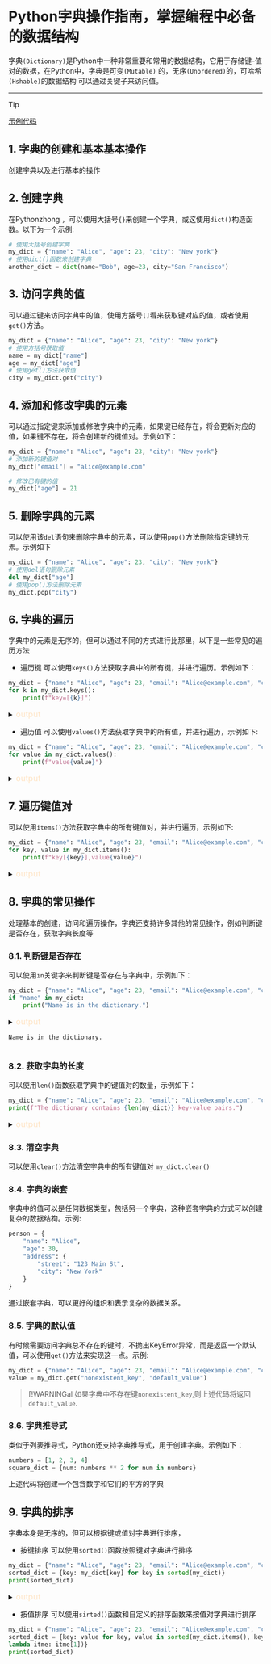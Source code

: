 # Python字典操作指南，掌握编程中必备的数据结构

字典`(Dictionary)`是Python中一种非常重要和常用的数据结构，它用于存储键-值对的数据，在Python中，字典是可变`(Mutable)`
的，无序`(Unordered)`的，可哈希`(Hshable)`的数据结构
可以通过关键子来访问值。

---
> [!TIP]
> [示例代码](code/code-05.py)

## 1. 字典的创建和基本基本操作

创建字典以及进行基本的操作

## 2. 创建字典

在Pythonzhong ，可以使用大括号`{}`来创建一个字典，或这使用`dict()`构造函数。以下为一个示例:

```python
# 使用大括号创建字典
my_dict = {"name": "Alice", "age": 23, "city": "New york"}
# 使用dict()函数来创建字典
another_dict = dict(name="Bob", age=23, city="San Francisco")
```

## 3. 访问字典的值

可以通过键来访问字典中的值，使用方括号`[]`看来获取键对应的值，或者使用`get()`方法。

```python
my_dict = {"name": "Alice", "age": 23, "city": "New york"}
# 使用方括号获取值
name = my_dict["name"]
age = my_dict["age"]
# 使用get()方法获取值
city = my_dict.get("city")
```

## 4. 添加和修改字典的元素

可以通过指定键来添加或修改字典中的元素，如果键已经存在，将会更新对应的值，如果键不存在，将会创建新的键值对。示例如下：

```python
my_dict = {"name": "Alice", "age": 23, "city": "New york"}
# 添加新的键值对
my_dict["email"] = "alice@example.com"

# 修改已有键的值
my_dict["age"] = 21
```

## 5. 删除字典的元素

可以使用该`del`语句来删除字典中的元素，可以使用`pop()`方法删除指定键的元素。示例如下

```python
my_dict = {"name": "Alice", "age": 23, "city": "New york"}
# 使用del语句删除元素
del my_dict["age"]
# 使用pop()方法删除元素
my_dict.pop("city")
```

## 6. 字典的遍历

字典中的元素是无序的，但可以通过不同的方式进行比那里，以下是一些常见的遍历方法

- 遍历键
  可以使用`keys()`方法获取字典中的所有键，并进行遍历。示例如下：

```python
my_dict = {"name": "Alice", "age": 23, "email": "Alice@example.com", "city": "New York"}
for k in my_dict.keys():
    print(f"key=[{k}]")
```

<details>
<summary><font style="font-size: initial;color: bisque">output</font> </summary>

```plantuml
key=[name]
key=[age]
key=[email]
key=[city]
```

</details>

- 遍历值
  可以使用`values()`方法获取字典中的所有值，并进行遍历，示例如下:

```python
my_dict = {"name": "Alice", "age": 23, "email": "Alice@example.com", "city": "New York"}
for value in my_dict.values():
    print(f"value{value}")
```

<details>
<summary><font style="font-size: initial;color: bisque">output</font></summary>

```plantuml
valueAlice
value23
valueAlice@example.com
valueNew York
```

</details>

## 7. 遍历键值对

可以使用`items()`方法获取字典中的所有键值对，并进行遍历，示例如下:

```python
my_dict = {"name": "Alice", "age": 23, "email": "Alice@example.com", "city": "New York"}
for key, value in my_dict.items():
    print(f"key[{key}],value{value}")
```

<details>
<summary><font style="font-size: initial;color: bisque">output</font></summary>

```plantuml
key:[name],value:Alice
key:[age],value:23
key:[email],value:Alice@example.com
key:[city],value:New York
```

</details>

## 8. 字典的常见操作

处理基本的创建，访问和遍历操作，字典还支持许多其他的常见操作，例如判断键是否存在，获取字典长度等

### 8.1. 判断键是否存在

可以使用`in`关键字来判断键是否存在与字典中，示例如下：

```python
my_dict = {"name": "Alice", "age": 23, "email": "Alice@example.com", "city": "New York"}
if "name" in my_dict:
    print("Name is in the dictionary.")
```

<details>
<summary><font style="font-size: initial;color: bisque">output</font>

```plantuml
Name is in the dictionary.
```

</summary>
</details>

### 8.2. 获取字典的长度

可以使用`len()`函数获取字典中的键值对的数量，示例如下：

```python
my_dict = {"name": "Alice", "age": 23, "email": "Alice@example.com", "city": "New York"}
print(f"The dictionary contains {len(my_dict)} key-value pairs.")
```

<details>
<summary><font style="font-size: initial;color: bisque">output</font> </summary>

```plantuml
The dictionary contains 4 key-value pairs.
```

</details>

### 8.3. 清空字典

可以使用`clear()`方法清空字典中的所有键值对
``
my_dict.clear()
``

### 8.4. 字典的嵌套

字典中的值可以是任何数据类型，包括另一个字典，这种嵌套字典的方式可以创建复杂的数据结构。示例:

```python
person = {
    "name": "Alice",
    "age": 30,
    "address": {
        "street": "123 Main St",
        "city": "New York"
    }
}
```

通过嵌套字典，可以更好的组织和表示复杂的数据关系。

### 8.5. 字典的默认值

有时候需要访问字典总不存在的键时，不抛出KeyError异常，而是返回一个默认值，可以使用`get()`方法来实现这一点。示例:

```python
my_dict = {"name": "Alice", "age": 23, "email": "Alice@example.com", "city": "New York"}
value = my_dict.get("nonexistent_key", "default_value")
```

> [!WARNINGal
> 如果字典中不存在键`nonexistent_key`,则上述代码将返回`default_value`.

### 8.6. 字典推导式

类似于列表推导式，Python还支持字典推导式，用于创建字典。示例如下：

```python
numbers = [1, 2, 3, 4]
square_dict = {num: numbers ** 2 for num in numbers}
```

上述代码将创建一个包含数字和它们的平方的字典

## 9. 字典的排序

字典本身是无序的，但可以根据键或值对字典进行排序，

- 按键排序
  可以使用`sorted()`函数按照键对字典进行排序

```python
my_dict = {"name": "Alice", "age": 23, "email": "Alice@example.com", "city": "New York"}
sorted_dict = {key: my_dict[key] for key in sorted(my_dict)}
print(sorted_dict)
```

<details>
<summary><font style="font-size: initial;color: bisque">output</font> </summary>

```plantuml
{'age': 23, 'city': 'New York', 'email': 'Alice@example.com', 'name': 'Alice'}
```

</details>

- 按值排序
  可以使用`sirted()`函数和自定义的排序函数来按值对字典进行排序

```python
my_dict = {"name": "Alice", "age": 23, "email": "Alice@example.com", "city": "New York"}
sorted_dict = {key: value for key, value in sorted(my_dict.items(), key ==
lambda itme: itme[1])}
print(sorted_dict)
```